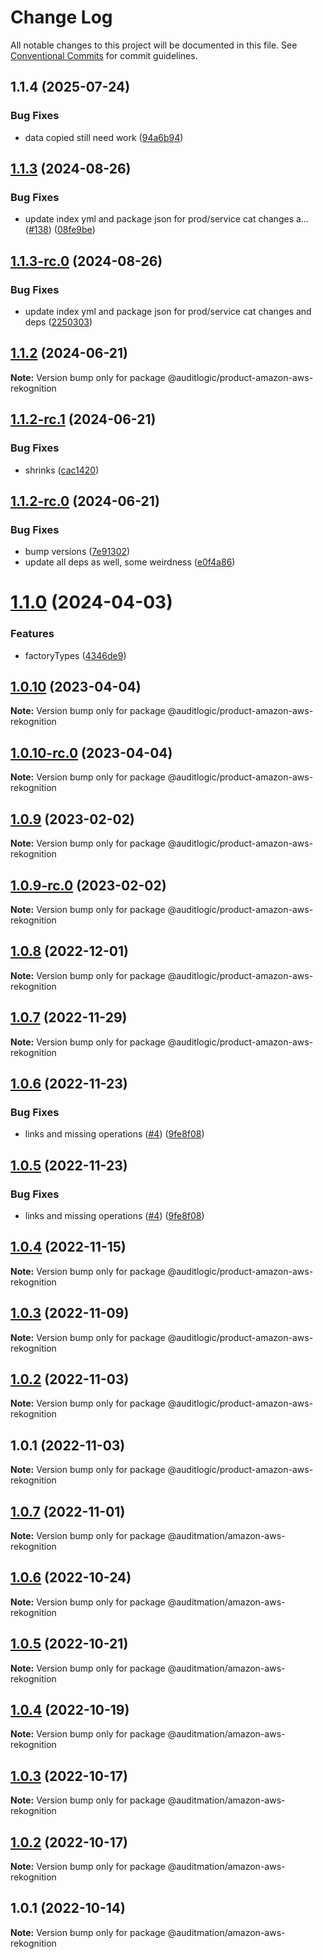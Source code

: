 # Change Log

All notable changes to this project will be documented in this file.
See [Conventional Commits](https://conventionalcommits.org) for commit guidelines.

## 1.1.4 (2025-07-24)


### Bug Fixes

* data copied still need work ([94a6b94](https://github.com/zerobias-org/product/commit/94a6b942fb0516367548599d739529536132755a))





## [1.1.3](https://github.com/auditlogic/product/compare/@auditlogic/product-amazon-aws-rekognition@1.1.2...@auditlogic/product-amazon-aws-rekognition@1.1.3) (2024-08-26)


### Bug Fixes

* update index yml and package json for prod/service cat changes a… ([#138](https://github.com/auditlogic/product/issues/138)) ([08fe9be](https://github.com/auditlogic/product/commit/08fe9beb1c8457462a19bc69caa02e6212d97e1a))





## [1.1.3-rc.0](https://github.com/auditlogic/product/compare/@auditlogic/product-amazon-aws-rekognition@1.1.2...@auditlogic/product-amazon-aws-rekognition@1.1.3-rc.0) (2024-08-26)


### Bug Fixes

* update index yml and package json for prod/service cat changes and deps ([2250303](https://github.com/auditlogic/product/commit/225030363a363608240135b7ebed386b28f01e4b))





## [1.1.2](https://github.com/auditlogic/product/compare/@auditlogic/product-amazon-aws-rekognition@1.1.2-rc.1...@auditlogic/product-amazon-aws-rekognition@1.1.2) (2024-06-21)

**Note:** Version bump only for package @auditlogic/product-amazon-aws-rekognition





## [1.1.2-rc.1](https://github.com/auditlogic/product/compare/@auditlogic/product-amazon-aws-rekognition@1.1.2-rc.0...@auditlogic/product-amazon-aws-rekognition@1.1.2-rc.1) (2024-06-21)


### Bug Fixes

* shrinks ([cac1420](https://github.com/auditlogic/product/commit/cac14200fefcd8183ab69fe89a47bd3f70f563e9))





## [1.1.2-rc.0](https://github.com/auditlogic/product/compare/@auditlogic/product-amazon-aws-rekognition@1.1.0...@auditlogic/product-amazon-aws-rekognition@1.1.2-rc.0) (2024-06-21)


### Bug Fixes

* bump versions ([7e91302](https://github.com/auditlogic/product/commit/7e913023b8b312150ed7762c32fbbe616be71de5))
* update all deps as well, some weirdness ([e0f4a86](https://github.com/auditlogic/product/commit/e0f4a864714e2d3de6bbf3da014d5312fe53be2f))





# [1.1.0](https://github.com/auditlogic/product/compare/@auditlogic/product-amazon-aws-rekognition@1.0.10...@auditlogic/product-amazon-aws-rekognition@1.1.0) (2024-04-03)


### Features

* factoryTypes ([4346de9](https://github.com/auditlogic/product/commit/4346de92693aee892fccf725338ffc7b80ab182b))





## [1.0.10](https://github.com/auditlogic/product/compare/@auditlogic/product-amazon-aws-rekognition@1.0.9...@auditlogic/product-amazon-aws-rekognition@1.0.10) (2023-04-04)

**Note:** Version bump only for package @auditlogic/product-amazon-aws-rekognition





## [1.0.10-rc.0](https://github.com/auditlogic/product/compare/@auditlogic/product-amazon-aws-rekognition@1.0.9...@auditlogic/product-amazon-aws-rekognition@1.0.10-rc.0) (2023-04-04)

**Note:** Version bump only for package @auditlogic/product-amazon-aws-rekognition





## [1.0.9](https://github.com/auditlogic/product/compare/@auditlogic/product-amazon-aws-rekognition@1.0.8...@auditlogic/product-amazon-aws-rekognition@1.0.9) (2023-02-02)

**Note:** Version bump only for package @auditlogic/product-amazon-aws-rekognition





## [1.0.9-rc.0](https://github.com/auditlogic/product/compare/@auditlogic/product-amazon-aws-rekognition@1.0.8...@auditlogic/product-amazon-aws-rekognition@1.0.9-rc.0) (2023-02-02)

**Note:** Version bump only for package @auditlogic/product-amazon-aws-rekognition





## [1.0.8](https://github.com/auditlogic/product/compare/@auditlogic/product-amazon-aws-rekognition@1.0.7...@auditlogic/product-amazon-aws-rekognition@1.0.8) (2022-12-01)

**Note:** Version bump only for package @auditlogic/product-amazon-aws-rekognition





## [1.0.7](https://github.com/auditlogic/product/compare/@auditlogic/product-amazon-aws-rekognition@1.0.6...@auditlogic/product-amazon-aws-rekognition@1.0.7) (2022-11-29)

**Note:** Version bump only for package @auditlogic/product-amazon-aws-rekognition





## [1.0.6](https://github.com/auditlogic/product/compare/@auditlogic/product-amazon-aws-rekognition@1.0.4...@auditlogic/product-amazon-aws-rekognition@1.0.6) (2022-11-23)


### Bug Fixes

* links and missing operations ([#4](https://github.com/auditlogic/product/issues/4)) ([9fe8f08](https://github.com/auditlogic/product/commit/9fe8f08fe7c57fdb79f991ac35bd6ac2e7dcad38))





## [1.0.5](https://github.com/auditlogic/product/compare/@auditlogic/product-amazon-aws-rekognition@1.0.4...@auditlogic/product-amazon-aws-rekognition@1.0.5) (2022-11-23)


### Bug Fixes

* links and missing operations ([#4](https://github.com/auditlogic/product/issues/4)) ([9fe8f08](https://github.com/auditlogic/product/commit/9fe8f08fe7c57fdb79f991ac35bd6ac2e7dcad38))





## [1.0.4](https://github.com/auditlogic/product/compare/@auditlogic/product-amazon-aws-rekognition@1.0.3...@auditlogic/product-amazon-aws-rekognition@1.0.4) (2022-11-15)

**Note:** Version bump only for package @auditlogic/product-amazon-aws-rekognition





## [1.0.3](https://github.com/auditlogic/product/compare/@auditlogic/product-amazon-aws-rekognition@1.0.2...@auditlogic/product-amazon-aws-rekognition@1.0.3) (2022-11-09)

**Note:** Version bump only for package @auditlogic/product-amazon-aws-rekognition





## [1.0.2](https://github.com/auditlogic/product/compare/@auditlogic/product-amazon-aws-rekognition@1.0.1...@auditlogic/product-amazon-aws-rekognition@1.0.2) (2022-11-03)

**Note:** Version bump only for package @auditlogic/product-amazon-aws-rekognition





## 1.0.1 (2022-11-03)

**Note:** Version bump only for package @auditlogic/product-amazon-aws-rekognition





## [1.0.7](https://github.com/auditmation/store-content/compare/@auditmation/amazon-aws-rekognition@1.0.6...@auditmation/amazon-aws-rekognition@1.0.7) (2022-11-01)

**Note:** Version bump only for package @auditmation/amazon-aws-rekognition





## [1.0.6](https://github.com/auditmation/store-content/compare/@auditmation/amazon-aws-rekognition@1.0.5...@auditmation/amazon-aws-rekognition@1.0.6) (2022-10-24)

**Note:** Version bump only for package @auditmation/amazon-aws-rekognition





## [1.0.5](https://github.com/auditmation/store-content/compare/@auditmation/amazon-aws-rekognition@1.0.4...@auditmation/amazon-aws-rekognition@1.0.5) (2022-10-21)

**Note:** Version bump only for package @auditmation/amazon-aws-rekognition





## [1.0.4](https://github.com/auditmation/store-content/compare/@auditmation/amazon-aws-rekognition@1.0.3...@auditmation/amazon-aws-rekognition@1.0.4) (2022-10-19)

**Note:** Version bump only for package @auditmation/amazon-aws-rekognition





## [1.0.3](https://github.com/auditmation/store-content/compare/@auditmation/amazon-aws-rekognition@1.0.2...@auditmation/amazon-aws-rekognition@1.0.3) (2022-10-17)

**Note:** Version bump only for package @auditmation/amazon-aws-rekognition





## [1.0.2](https://github.com/auditmation/store-content/compare/@auditmation/amazon-aws-rekognition@1.0.1...@auditmation/amazon-aws-rekognition@1.0.2) (2022-10-17)

**Note:** Version bump only for package @auditmation/amazon-aws-rekognition





## 1.0.1 (2022-10-14)

**Note:** Version bump only for package @auditmation/amazon-aws-rekognition
